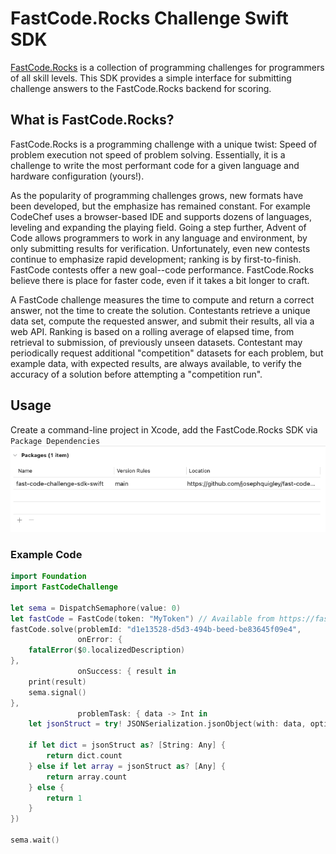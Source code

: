# FastCode.Rocks Challenge Swift SDK

[FastCode.Rocks](https://fastcode.rocks) is a collection of programming challenges for programmers of all skill levels. This SDK provides a simple interface for submitting challenge answers to the FastCode.Rocks backend for scoring.


## What is FastCode.Rocks?
FastCode.Rocks is a programming challenge with a unique twist: Speed of problem execution not speed of problem solving. Essentially, it is a challenge to write the most performant code for a given language and hardware configuration (yours!).

As the popularity of programming challenges grows, new formats have been developed, but the emphasize has remained constant. For example CodeChef uses a browser-based IDE and supports dozens of languages, leveling and expanding the playing field. Going a step further, Advent of Code allows programmers to work in any language and environment, by only submitting results for verification. Unfortunately, even new contests continue to emphasize rapid development; ranking is by first-to-finish. FastCode contests offer a new goal--code performance. FastCode.Rocks believe there is place for faster code, even if it takes a bit longer to craft.

A FastCode challenge measures the time to compute and return a correct answer, not the time to create the solution. Contestants retrieve a unique data set, compute the requested answer, and submit their results, all via a web API. Ranking is based on a rolling average of elapsed time, from retrieval to submission, of previously unseen datasets. Contestant may periodically request additional "competition" datasets for each problem, but example data, with expected results, are always available, to verify the accuracy of a solution before attempting a "competition run".

## Usage

Create a command-line project in Xcode, add the FastCode.Rocks SDK via `Package Dependencies`
![Xcode Package Dependency Screenshot](img/XcodeAddPackageExample.png)

### Example Code
```swift
import Foundation
import FastCodeChallenge

let sema = DispatchSemaphore(value: 0)
let fastCode = FastCode(token: "MyToken") // Available from https://fastcode.rocks/profile when you create an account
fastCode.solve(problemId: "d1e13528-d5d3-494b-beed-be83645f09e4",
               onError: {
    fatalError($0.localizedDescription)
},
               onSuccess: { result in
    print(result)
    sema.signal()
},
               problemTask: { data -> Int in
    let jsonStruct = try! JSONSerialization.jsonObject(with: data, options: .fragmentsAllowed)
    
    if let dict = jsonStruct as? [String: Any] {
        return dict.count
    } else if let array = jsonStruct as? [Any] {
        return array.count
    } else {
        return 1
    }
})

sema.wait()
```
